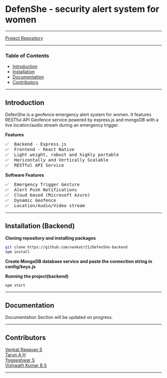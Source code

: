 # DefenShe - security alert system for women

---

<a href="https://github.com/venkatr21/DefenShe-backend">Project Repository</a>

---

### Table of Contents

- [Introduction](#Introduction)
- [Installation](#Installation)
- [Documentation](#Documentation)
- [Contributors](#Contributors)

---

<a name="Introduction" />

## Introduction

DefenShe is a geofence emergency alert system for women. It features RESTful API Geofence service powered by express.js and mongoDB with a live location/audio stream during an emergency trigger.

**Features**

<pre>
✅  Backend - Express.js
✅  Frontend - React Native
✅  Light weight, robust and highly portable
✅  Horizontally and Vertically Scalable
✅  RESTful API Service
</pre>

**Software Features**

<pre>
✅  Emergency Trigger Gesture
✅  Alert Push Notifications
✅  Cloud based (Microsoft Azure)
✅  Dynamic Geofence
✅  Location/Audio/Video stream
</pre>

---

<a name="Installation" />

## Installation (Backend)

**Cloning repository and installing packages**

```bash
git clone https://github.com/venkatr21/DefenShe-backend
npm install
```

**Create MongoDB database service and paste the connection string in config/keys.js**

**Running the project(backend)**

```bash
npm start
```

---

<a name="Documentation" />

## Documentation

Documentation Section will be updated on progress.

---

<a name="Contributors" />

## Contributors

<a href="https://github.com/venkatr21">Venkat Ragavan S</a><br>
<a href="https://github.com/Tarun0607">Tarun A H</a><br>
<a href="https://github.com/Yogee07">Yogeeshwar S</a><br>
<a href="https://github.com/VichuVishwa26">Vishwath Kumar B S</a><br>

---
